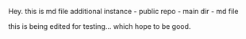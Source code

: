 Hey. this is md file
additional instance - public repo - main dir - md file


this is being edited for testing... which hope to be good.
